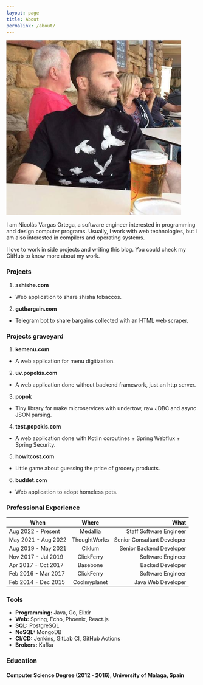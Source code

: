 ```yaml
---
layout: page
title: About
permalink: /about/
---
```

![Nicolas Vargas Ortega](/assets/nico_perfil.jpeg)

I am Nicolás Vargas Ortega, a software engineer interested in programming and design computer programs. Usually,
I work with web technologies, but I am also interested in compilers and operating systems.

I love to work in side projects and writing this blog. You could check my GitHub to know more about my work.

### Projects

1. **ashishe.com**
* Web application to share shisha tobaccos.
2. **gutbargain.com**
* Telegram bot to share bargains collected with an HTML web scraper.

### Projects graveyard

1. **kemenu.com**
* A web application for menu digitization.
2. **uv.popokis.com**
* A web application done without backend framework, just an http server.
3. **popok**
* Tiny library for make microservices with undertow, raw JDBC and async JSON parsing.
4. **test.popokis.com**
* A web application done with Kotlin coroutines + Spring Webflux + Spring Security.
5. **howitcost.com**
* Little game about guessing the price of grocery products.
6. **buddet.com**
* Web application to adopt homeless pets.

### Professional Experience

| When                |    Where     |                        What |
|---------------------|:------------:|----------------------------:|
| Aug 2022 - Present  |   Medallia   |     Staff Software Engineer |
| May 2021 - Aug 2022 | ThoughtWorks | Senior Consultant Developer |
| Aug 2019 - May 2021 |    Ciklum    |    Senior Backend Developer |
| Nov 2017 - Jul 2019 |  ClickFerry  |           Software Engineer |
| Apr 2017 - Oct 2017 |   Basebone   |            Backed Developer |
| Feb 2016 - Mar 2017 |  ClickFerry  |           Software Engineer |
| Feb 2014 - Dec 2015 | Coolmyplanet |          Java Web Developer |

### Tools

* **Programming:** Java, Go, Elixir
* **Web:** Spring, Echo, Phoenix, React.js
* **SQL:** PostgreSQL
* **NoSQL:** MongoDB
* **CI/CD:** Jenkins, GitLab CI, GitHub Actions
* **Brokers:** Kafka

### Education

#### Computer Science Degree (2012 - 2016), University of Malaga, Spain